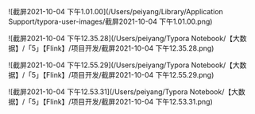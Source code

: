 



![截屏2021-10-04 下午1.01.00](/Users/peiyang/Library/Application Support/typora-user-images/截屏2021-10-04 下午1.01.00.png)

![截屏2021-10-04 下午12.35.28](/Users/peiyang/Typora Notebook/【大数据】/「5」【Flink】/项目开发/截屏2021-10-04 下午12.35.28.png)

![截屏2021-10-04 下午12.55.29](/Users/peiyang/Typora Notebook/【大数据】/「5」【Flink】/项目开发/截屏2021-10-04 下午12.55.29.png)

![截屏2021-10-04 下午12.53.31](/Users/peiyang/Typora Notebook/【大数据】/「5」【Flink】/项目开发/截屏2021-10-04 下午12.53.31.png)









